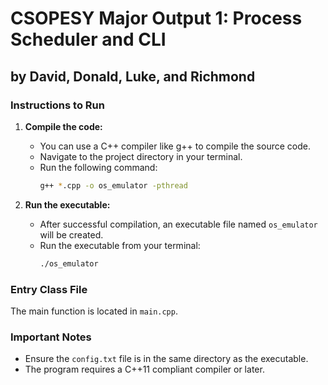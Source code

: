 # CSOPESY Major Output 1: Process Scheduler and CLI

## by David, Donald, Luke, and Richmond

### Instructions to Run

1.  **Compile the code:**
    * You can use a C++ compiler like g++ to compile the source code.
    * Navigate to the project directory in your terminal.
    * Run the following command:
        ```bash
        g++ *.cpp -o os_emulator -pthread
        ```

2.  **Run the executable:**
    * After successful compilation, an executable file named `os_emulator` will be created.
    * Run the executable from your terminal:
        ```bash
        ./os_emulator
        ```

### Entry Class File

The main function is located in `main.cpp`.

### Important Notes

* Ensure the `config.txt` file is in the same directory as the executable.
* The program requires a C++11 compliant compiler or later.